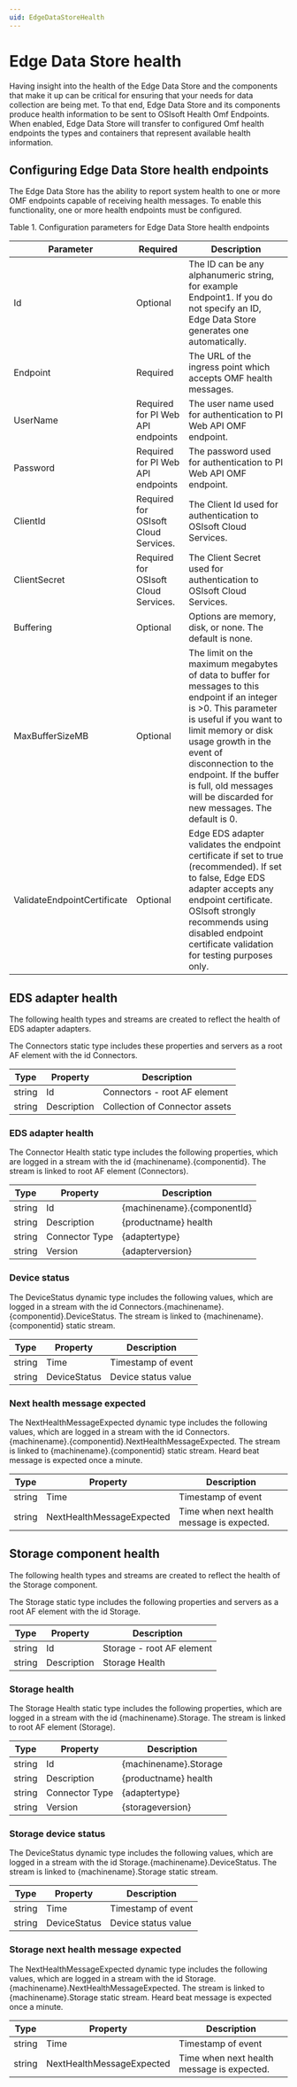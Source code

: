```yaml
---
uid: EdgeDataStoreHealth
---
```


# Edge Data Store health

Having insight into the health of the Edge Data Store and the components that make it up can be critical for ensuring that your needs for data collection are being met.  To that end, Edge Data Store and its components produce health information to be sent to OSIsoft Health Omf Endpoints. When enabled, Edge Data Store will transfer to configured Omf health endpoints the types and containers that represent available  health information.

## Configuring Edge Data Store health endpoints

The Edge Data Store has the ability to report system health to one or more OMF endpoints capable of receiving health messages. To enable this functionality, one or more health endpoints must be configured.

Table 1. Configuration parameters for Edge Data Store health endpoints

| Parameter         | Required | Description                      |
|-------------------|----------------------------------|-------------|
| Id | Optional    | The ID can be any alphanumeric string, for example Endpoint1. If you do not specify an ID, Edge Data Store generates one automatically. |
| Endpoint | Required    | The URL of the ingress point which accepts OMF health messages. |
| UserName | Required for PI Web API endpoints  | The user name used for authentication to PI Web API OMF endpoint.  |
| Password | Required for PI Web API endpoints | The password used for authentication to PI Web API OMF endpoint.  |
| ClientId| Required for OSIsoft Cloud Services.  | The Client Id used for authentication to OSIsoft Cloud Services.|
| ClientSecret | Required for OSIsoft Cloud Services. | The Client Secret used for authentication to OSIsoft Cloud Services. |
| Buffering | Optional    | Options are memory, disk, or none. The default is none. |
| MaxBufferSizeMB | Optional    | The limit on the maximum megabytes of data to buffer for messages to this endpoint if an integer is >0. This parameter is useful if you want to limit memory or disk usage growth in the event of disconnection to the endpoint. If the buffer is full, old messages will be discarded for new messages. The default is 0. |
| ValidateEndpointCertificate | Optional | Edge EDS adapter validates the endpoint certificate if set to true (recommended). If set to false, Edge EDS adapter accepts any endpoint certificate. OSIsoft strongly recommends using disabled endpoint certificate validation for testing purposes only.|

## EDS adapter health

The following health types and streams are created to reflect the health of EDS adapter adapters.

The Connectors static type includes these properties and servers as a root AF element with the id Connectors.

| Type         | Property |  Description     |
|--------------|----------|------------------|
| string | Id | Connectors - root AF element |
| string | Description | Collection of Connector assets |

### EDS adapter health

The Connector Health static type includes the following properties, which are logged in a stream with the id {machinename}.{componentid}. The stream is linked to root AF element (Connectors).

| Type         | Property |  Description     |
|--------------|----------|------------------|
| string | Id  | {machinename}.{componentId} |
| string | Description | {productname} health |
| string | Connector Type | {adaptertype} |
| string | Version | {adapterversion} |

### Device status

The DeviceStatus dynamic type includes the following values, which are logged in a stream with the id Connectors.{machinename}.{componentid}.DeviceStatus. The stream is linked to {machinename}.{componentid} static stream.

| Type         | Property |  Description     |
|--------------|----------|------------------|
| string | Time | Timestamp of event |
| string | DeviceStatus | Device status value |

### Next health message expected

The NextHealthMessageExpected dynamic type includes the following values, which are logged in a stream with the id Connectors.{machinename}.{componentid}.NextHealthMessageExpected. The stream is linked to {machinename}.{componentid} static stream. Heard beat message is expected once a minute.

| Type         | Property |  Description     |
|--------------|----------|------------------|
| string | Time | Timestamp of event |
| string | NextHealthMessageExpected | Time when next health message is expected. |

## Storage component health

The following health types and streams are created to reflect the health of the Storage component.

The Storage static type includes the following properties and servers as a root AF element with the id Storage.

| Type         | Property |  Description     |
|--------------|----------|------------------|
| string | Id | Storage - root AF element |
| string | Description | Storage Health |

### Storage health

The Storage Health static type includes the following properties, which are logged in a stream with the id {machinename}.Storage. The stream is linked to root AF element (Storage).

| Type         | Property |  Description     |
|--------------|----------|------------------|
| string | Id  | {machinename}.Storage |
| string | Description | {productname} health |
| string | Connector Type | {adaptertype} |
| string | Version | {storageversion} |

### Storage device status

The DeviceStatus dynamic type includes the following values, which are logged in a stream with the id Storage.{machinename}.DeviceStatus. The stream is linked to {machinename}.Storage static stream.

| Type         | Property |  Description     |
|--------------|----------|------------------|
| string | Time | Timestamp of event |
| string | DeviceStatus | Device status value |

### Storage next health message expected

The NextHealthMessageExpected dynamic type includes the following values, which are logged in a stream with the id Storage.{machinename}.NextHealthMessageExpected. The stream is linked to {machinename}.Storage static stream. Heard beat message is expected once a minute.

| Type         | Property |  Description     |
|--------------|----------|------------------|
| string | Time | Timestamp of event |
| string | NextHealthMessageExpected | Time when next health message is expected. |
